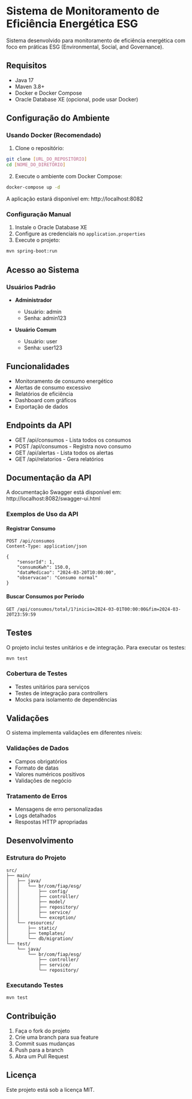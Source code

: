 # Sistema de Monitoramento de Eficiência Energética ESG

Sistema desenvolvido para monitoramento de eficiência energética com foco em práticas ESG (Environmental, Social, and Governance).

## Requisitos

- Java 17
- Maven 3.8+
- Docker e Docker Compose
- Oracle Database XE (opcional, pode usar Docker)

## Configuração do Ambiente

### Usando Docker (Recomendado)

1. Clone o repositório:
```bash
git clone [URL_DO_REPOSITÓRIO]
cd [NOME_DO_DIRETÓRIO]
```

2. Execute o ambiente com Docker Compose:
```bash
docker-compose up -d
```

A aplicação estará disponível em: http://localhost:8082

### Configuração Manual

1. Instale o Oracle Database XE
2. Configure as credenciais no `application.properties`
3. Execute o projeto:
```bash
mvn spring-boot:run
```

## Acesso ao Sistema

### Usuários Padrão

- **Administrador**
  - Usuário: admin
  - Senha: admin123

- **Usuário Comum**
  - Usuário: user
  - Senha: user123

## Funcionalidades

- Monitoramento de consumo energético
- Alertas de consumo excessivo
- Relatórios de eficiência
- Dashboard com gráficos
- Exportação de dados

## Endpoints da API

- GET /api/consumos - Lista todos os consumos
- POST /api/consumos - Registra novo consumo
- GET /api/alertas - Lista todos os alertas
- GET /api/relatorios - Gera relatórios

## Documentação da API

A documentação Swagger está disponível em:
http://localhost:8082/swagger-ui.html

### Exemplos de Uso da API

#### Registrar Consumo
```http
POST /api/consumos
Content-Type: application/json

{
    "sensorId": 1,
    "consumoKwh": 150.0,
    "dataMedicao": "2024-03-20T10:00:00",
    "observacao": "Consumo normal"
}
```

#### Buscar Consumos por Período
```http
GET /api/consumos/total/1?inicio=2024-03-01T00:00:00&fim=2024-03-20T23:59:59
```

## Testes

O projeto inclui testes unitários e de integração. Para executar os testes:

```bash
mvn test
```

### Cobertura de Testes

- Testes unitários para serviços
- Testes de integração para controllers
- Mocks para isolamento de dependências

## Validações

O sistema implementa validações em diferentes níveis:

### Validações de Dados
- Campos obrigatórios
- Formato de datas
- Valores numéricos positivos
- Validações de negócio

### Tratamento de Erros
- Mensagens de erro personalizadas
- Logs detalhados
- Respostas HTTP apropriadas

## Desenvolvimento

### Estrutura do Projeto

```
src/
├── main/
│   ├── java/
│   │   └── br/com/fiap/esg/
│   │       ├── config/
│   │       ├── controller/
│   │       ├── model/
│   │       ├── repository/
│   │       ├── service/
│   │       └── exception/
│   └── resources/
│       ├── static/
│       ├── templates/
│       └── db/migration/
└── test/
    └── java/
        └── br/com/fiap/esg/
            ├── controller/
            ├── service/
            └── repository/
```

### Executando Testes

```bash
mvn test
```

## Contribuição

1. Faça o fork do projeto
2. Crie uma branch para sua feature
3. Commit suas mudanças
4. Push para a branch
5. Abra um Pull Request

## Licença

Este projeto está sob a licença MIT.